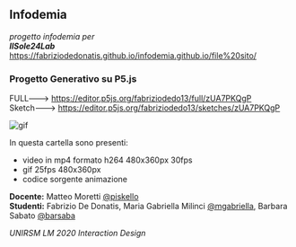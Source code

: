 ## Infodemia
*progetto infodemia per*  
_**IlSole24Lab**_  
https://fabriziodedonatis.github.io/infodemia.github.io/file%20sito/  
  
### Progetto Generativo su P5.js  
  FULL---> https://editor.p5js.org/fabriziodedo13/full/zUA7PKQgP  
  Sketch---> https://editor.p5js.org/fabriziodedo13/sketches/zUA7PKQgP  
  
  ![gif](infodemia_thumb_gif.gif)
  
In questa cartella sono presenti:  
- video in mp4 formato h264 480x360px 30fps
- gif 25fps 480x360px
- codice sorgente animazione
 
  
**Docente:** Matteo Moretti [@piskello](https://github.com/piskello)  
**Studenti:** Fabrizio De Donatis, Maria Gabriella Milinci [@mgabriella](https://github.com/mgabriella), Barbara Sabato [@barsaba]( https://github.com/barsab)  
  
*UNIRSM LM 2020 Interaction Design*

